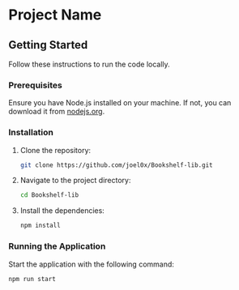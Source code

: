 # Project Name

## Getting Started

Follow these instructions to run the code locally.

### Prerequisites

Ensure you have Node.js installed on your machine. If not, you can download it from [nodejs.org](https://nodejs.org/).

### Installation

1. Clone the repository:
    ```bash
    git clone https://github.com/joel0x/Bookshelf-lib.git
    ```

2. Navigate to the project directory:
    ```bash
    cd Bookshelf-lib
    ```

3. Install the dependencies:
    ```bash
    npm install
    ```

### Running the Application

Start the application with the following command:
```bash
npm run start

